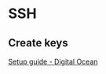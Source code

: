 # SSH

## Create keys

[Setup guide \- Digital Ocean](https://www.digitalocean.com/community/tutorials/how-to-set-up-ssh-keys--2)
